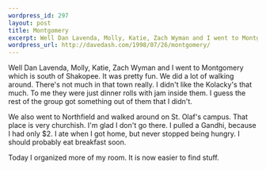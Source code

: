 ```yaml
--- 
wordpress_id: 297
layout: post
title: Montgomery
excerpt: Well Dan Lavenda, Molly, Katie, Zach Wyman and I went to Montgomery which is south of Shakopee.  It was pretty fun.  We did a lot of walking around.  There's not much in that town really.  I didn't like the Kolacky's that much.  To me they were just dinner rolls with jam inside them.  I guess the rest of the group got something out of them that I didn't.<p>We also went to Northfield and walked around on St. Olaf's campus.  That place is very churchish.  I'm glad I don't go there.  I pulled a Gandhi, because I had only $2.  I ate when I got home, but never stopped being hungry.  I should probably eat breakfast soon.<p>Today I organized more of my room.  It is now easier to find stuff.
wordpress_url: http://davedash.com/1998/07/26/montgomery/
---
```

Well Dan Lavenda, Molly, Katie, Zach Wyman and I went to Montgomery which is south of Shakopee.  It was pretty fun.  We did a lot of walking around.  There's not much in that town really.  I didn't like the Kolacky's that much.  To me they were just dinner rolls with jam inside them.  I guess the rest of the group got something out of them that I didn't.

We also went to Northfield and walked around on St. Olaf's campus.  That place is very churchish.  I'm glad I don't go there.  I pulled a Gandhi, because I had only $2.  I ate when I got home, but never stopped being hungry.  I should probably eat breakfast soon.

Today I organized more of my room.  It is now easier to find stuff.
